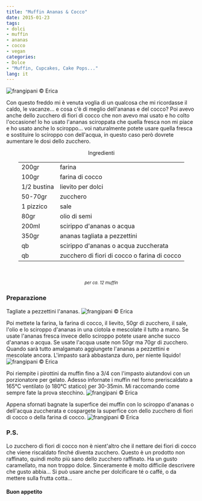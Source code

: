 ```yaml
---
title: "Muffin Ananas & Cocco"
date: 2015-01-23
tags:
- dolci
- muffin
- ananas
- cocco
- vegan
categories:
- Dolce
- "Muffin, Cupcakes, Cake Pops..."
lang: it
---
```

![](header.jpg "frangipani © Erica")

Con questo freddo mi è venuta voglia di un qualcosa che mi ricordasse il caldo, le vacanze... e cosa c'è di meglio dell'ananas e del cocco? Poi avevo anche dello zucchero di fiori di cocco che non avevo mai usato e ho colto l'occasione! Io ho usato l'ananas sciroppata che quella fresca non mi piace e ho usato anche lo sciroppo... voi naturalmente potete usare quella fresca e sostituire lo sciroppo con dell'acqua, in questo caso però dovrete aumentare le dosi dello zucchero.


<div id="wrapper" style="text-align: center">
  <div id="yourdiv" style="display: inline-block;">
    <div class="ingredients">
      <div class="ingredients-title">Ingredienti</div>
      <table>
        <tbody>
          </tr>
          <tr>
            <td>200gr</td>
            <td>farina</td>
          </tr>
          <tr>
            <td>100gr</td>
            <td>farina di cocco</td>
          </tr>
          <tr>
            <td>1/2 bustina</td>
            <td>lievito per dolci</td>
          </tr>
          <tr>
            <td>50-70gr</td>
            <td>zucchero</td>
          </tr>
          <tr>
            <td>1 pizzico</td>
            <td>sale</td>
          </tr>
          <tr>
            <td>80gr</td>
            <td>olio di semi</td>
          </tr>
          <tr>
            <td>200ml</td>
            <td>scirippo d'ananas o acqua</td>
          </tr>
          <tr>
            <td>350gr</td>
            <td>ananas tagliata a pezzettini</td>
          </tr>
          <tr>
            <td>qb</td>
            <td>scirippo d'ananas o acqua zuccherata</td>
          </tr>
          <tr>
            <td>qb</td>
            <td>zucchero di fiori di cocco o farina di cocco</td>  
          </tr>
        </tbody>
      </table>
      <br></br>
      <i class="pull-right" style="font-size: 80%;">per ca. 12 muffin</i>
    </div>
  </div>
</div>


<h3>
  <font color="grey">
    <i class="fa fa-cogs"></i>
  </font> Preparazione
</h3>

Tagliate a pezzettini l'ananas.
![](ananas.jpg "frangipani © Erica")

Poi mettete la farina, la farina di cocco, il lievito, 50gr di zucchero, il sale, l'olio e lo sciroppo d'ananas in una ciotola e mescolate il tutto a mano. Se usate l'ananas fresca invece dello sciroppo potete usare anche succo d'ananas o acqua. Se usate l'acqua usate non 50gr ma 70gr di zucchero. Quando sarà tutto amalgamato aggiungete l'ananas a pezzettini e mescolate ancora. L'impasto sarà abbastanza duro, per niente liquido!
![](impasto.jpg "frangipani © Erica")

Poi riempite i pirottini da muffin fino a 3/4 con l'impasto aiutandovi con un porzionatore per gelato. Adesso infornate i muffin nel forno preriscaldato a 165°C ventilato (o 180°C statico) per 30-35min. Mi raccomando come sempre fate la prova stecchino.
![](sfornati.jpg "frangipani © Erica")

Appena sfornati bagnate la superfice dei muffin con lo sciroppo d'ananas o dell'acqua zuccherata e cospargete la superfice con dello zucchero di fiori di cocco o della farina di cocco.
![](risultato.jpg "frangipani © Erica")

<h3>
  <font color="#FFCC00">
    <i class="fa fa-lightbulb-o"></i>
  </font> P.S.
</h3>

Lo zucchero di fiori di cocco non è nient'altro che il nettare dei fiori di cocco che viene riscaldato finché diventa zucchero. Questo è un prodotto non raffinato, quindi molto più sano dello zucchero raffinato. Ha un gusto caramellato, ma non troppo dolce. Sinceramente è molto difficile descrivere che gusto abbia... Si può usare anche per dolcificare té o caffé, o da mettere sulla frutta cotta...


<h4>Buon appetito
  <font color="red">
    <i class="fa fa-smile-o"></i>
  </font>
</h4>
